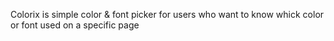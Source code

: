 Colorix is simple color & font picker for users who want to know whick color or font used on a specific page
